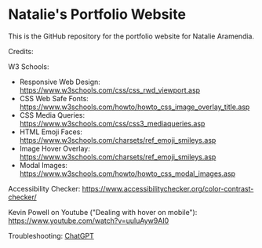 # Natalie's Portfolio Website
This is the GitHub repository for the portfolio website for Natalie Aramendia. 

Credits:

W3 Schools:
* Responsive Web Design: https://www.w3schools.com/css/css_rwd_viewport.asp
* CSS Web Safe Fonts: https://www.w3schools.com/howto/howto_css_image_overlay_title.asp
* CSS Media Queries: https://www.w3schools.com/css/css3_mediaqueries.asp
* HTML Emoji Faces: https://www.w3schools.com/charsets/ref_emoji_smileys.asp
* Image Hover Overlay: https://www.w3schools.com/charsets/ref_emoji_smileys.asp
* Modal Images: https://www.w3schools.com/howto/howto_css_modal_images.asp

Accessibility Checker: https://www.accessibilitychecker.org/color-contrast-checker/

Kevin Powell on Youtube ("Dealing with hover on mobile"): https://www.youtube.com/watch?v=uuluAyw9AI0

Troubleshooting: [ChatGPT](https://chat.openai.com/)

